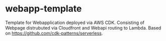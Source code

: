 # webapp-template
Template for Webapplication deployed via AWS CDK. Consisting of Webpage distrubuted via Cloudfront and Webapi routing to Lambda. Based on https://github.com/cdk-patterns/serverless.
